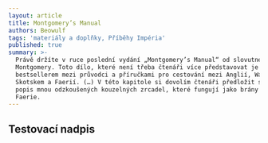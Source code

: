 ```yaml
---
layout: article
title: Montgomery’s Manual
authors: Beowulf
tags: 'materiály a doplňky, Příběhy Impéria'
published: true
summary: >-
  Právě držíte v ruce poslední vydání „Montgomery’s Manual“ od slovutné Amelie
  Montgomery. Toto dílo, které není třeba čtenáři více představovat je
  bestsellerem mezi průvodci a příručkami pro cestování mezi Anglií, Walesem,
  Skotskem a Faerií. (…) V této kapitole si dovolím čtenáři předložit soupis a
  popis mnou odzkoušených kouzelných zrcadel, které fungují jako brány do světa
  Faerie.
---
```


## Testovací nadpis
